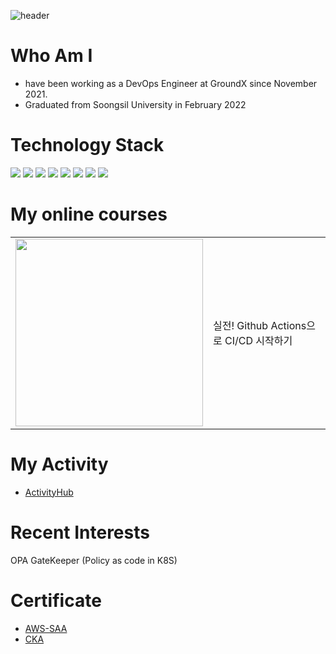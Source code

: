 ![header](https://capsule-render.vercel.app/api?type=wave&color=auto&height=180&section=header&text=Sangwon%20lee&fontSize=86)

# Who Am I
- have been working as a DevOps Engineer at GroundX since November 2021.
- Graduated from Soongsil University in February 2022 

# Technology Stack  
<img src="https://img.shields.io/badge/Linux-FCC624?style=flat-square&logo=Linux&logoColor=black"/> <img src="https://img.shields.io/badge/GNU Bash-4EAA25?style=flat-square&logo=GNU Bash&logoColor=black"/>
<img src="https://img.shields.io/badge/Amazon EKS-FF9900?style=flat-square&logo=Amazon EKS&logoColor=black"/>
<img src="https://img.shields.io/badge/Helm-0F1689?style=flat-square&logo=Helm&logoColor=black"/>
<img src="https://img.shields.io/badge/AWS-232F3E?style=flat-square&logo=Amazon AWS&logoColor=black"/>
<img src="https://img.shields.io/badge/GithubActions-2088FF?style=flat-square&logo=Github Actions&logoColor=black"/>
<img src="https://img.shields.io/badge/Terraform-7B42BC?style=flat-square&logo=Terraform&logoColor=black"/>
<img src="https://img.shields.io/badge/Vault-000000?style=flat-square&logo=Vault&logoColor=white"/>

<h1>My online courses</h1> 
<table>
  <tbody>
    <tr>
      <td>
        <a href="https://www.inflearn.com/course/%EC%8B%A4%EC%A0%84-github-actions-ci-cd-%EC%8B%9C%EC%9E%91%ED%95%98%EA%B8%B0" title="실전! Github Actions으로 CI/CD 시작하기">
          <img align="center" src="https://github.com/EleSangwon/EleSangwon/assets/50174803/e2c3482a-ebb6-4d37-aa83-3c78de374fea" width="300" alt-text="GithubActions">
        </a>
      </td>
     <td>
      실전! Github Actions으로 CI/CD 시작하기
     </td>
    </tr>
  </tbody>
</table>


# My Activity
* [ActivityHub](https://github.com/EleSangwon/ActivityHub)

# Recent Interests
OPA GateKeeper (Policy as code in K8S)  

# Certificate 
* [AWS-SAA](https://github.com/EleSangwon/AWS-SAA)
* [CKA](https://github.com/EleSangwon/CKA)

